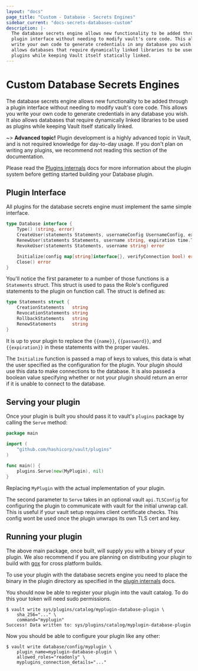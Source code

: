 ```yaml
---
layout: "docs"
page_title: "Custom - Database - Secrets Engines"
sidebar_current: "docs-secrets-databases-custom"
description: |-
  The database secrets engine allows new functionality to be added through a
  plugin interface without needing to modify vault's core code. This allows you
  write your own code to generate credentials in any database you wish. It also
  allows databases that require dynamically linked libraries to be used as
  plugins while keeping Vault itself statically linked.
---
```


# Custom Database Secrets Engines

The database secrets engine allows new functionality to be added through a
plugin interface without needing to modify vault's core code. This allows you
write your own code to generate credentials in any database you wish. It also
allows databases that require dynamically linked libraries to be used as plugins
while keeping Vault itself statically linked.

~> **Advanced topic!** Plugin development is a highly advanced topic in Vault,
and is not required knowledge for day-to-day usage. If you don't plan on writing
any plugins, we recommend not reading this section of the documentation.

Please read the [Plugins internals](/docs/internals/plugins.html) docs for more
information about the plugin system before getting started building your
Database plugin.

## Plugin Interface

All plugins for the database secrets engine must implement the same simple interface.

```go
type Database interface {
	Type() (string, error)
	CreateUser(statements Statements, usernameConfig UsernameConfig, expiration time.Time) (username string, password string, err error)
	RenewUser(statements Statements, username string, expiration time.Time) error
	RevokeUser(statements Statements, username string) error

	Initialize(config map[string]interface{}, verifyConnection bool) error
	Close() error
}
```

You'll notice the first parameter to a number of those functions is a
`Statements` struct. This struct is used to pass the Role's configured
statements to the plugin on function call. The struct is defined as:

```go
type Statements struct {
	CreationStatements   string
	RevocationStatements string
	RollbackStatements   string
	RenewStatements      string
}
```

It is up to your plugin to replace the `{{name}}`, `{{password}}`, and
`{{expiration}}` in these statements with the proper vaules.

The `Initialize` function is passed a map of keys to values, this data is what the
user specified as the configuration for the plugin. Your plugin should use this
data to make connections to the database. It is also passed a boolean value
specifying whether or not your plugin should return an error if it is unable to
connect to the database.

## Serving your plugin

Once your plugin is built you should pass it to vault's `plugins` package by
calling the `Serve` method:

```go
package main

import (
    "github.com/hashicorp/vault/plugins"
)

func main() {
    plugins.Serve(new(MyPlugin), nil)
}
```

Replacing `MyPlugin` with the actual implementation of your plugin.

The second parameter to `Serve` takes in an optional vault `api.TLSConfig` for
configuring the plugin to communicate with vault for the initial unwrap call.
This is useful if your vault setup requires client certificate checks. This
config wont be used once the plugin unwraps its own TLS cert and key.

## Running your plugin

The above main package, once built, will supply you with a binary of your
plugin. We also recommend if you are planning on distributing your plugin to
build with [gox](https://github.com/mitchellh/gox) for cross platform builds.

To use your plugin with the database secrets engine you need to place the binary in the
plugin directory as specified in the [plugin internals](/docs/internals/plugins.html) docs.

You should now be able to register your plugin into the vault catalog. To do
this your token will need sudo permissions.

```text
$ vault write sys/plugins/catalog/myplugin-database-plugin \
    sha_256="..." \
    command="myplugin"
Success! Data written to: sys/plugins/catalog/myplugin-database-plugin
```

Now you should be able to configure your plugin like any other:

```text
$ vault write database/config/myplugin \
    plugin_name=myplugin-database-plugin \
    allowed_roles="readonly" \
    myplugins_connection_details="..."
```
